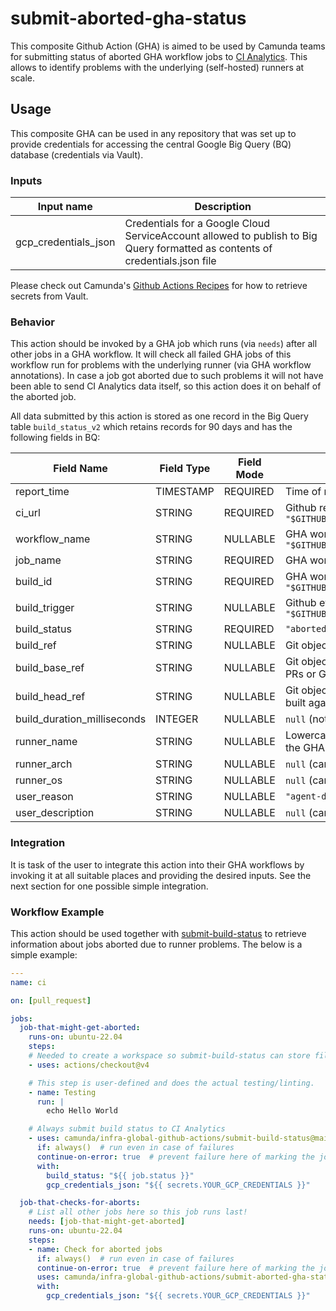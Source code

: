 # submit-aborted-gha-status

This composite Github Action (GHA) is aimed to be used by Camunda teams for submitting status of aborted GHA workflow jobs to [CI Analytics](https://confluence.camunda.com/display/HAN/CI+Analytics). This allows to identify problems with the underlying (self-hosted) runners at scale.

## Usage

This composite GHA can be used in any repository that was set up to provide credentials for accessing the central Google Big Query (BQ) database (credentials via Vault).

### Inputs

| Input name           | Description                                        |
|----------------------|----------------------------------------------------|
| gcp_credentials_json | Credentials for a Google Cloud ServiceAccount allowed to publish to Big Query formatted as contents of credentials.json file |

Please check out Camunda's [Github Actions Recipes](https://github.com/camunda/github-actions-recipes#secrets=) for how to retrieve secrets from Vault.

### Behavior

This action should be invoked by a GHA job which runs (via `needs`) after all other jobs in a GHA workflow. It will check all failed GHA jobs of this workflow run for problems with the underlying runner (via GHA workflow annotations). In case a job got aborted due to such problems it will not have been able to send CI Analytics data itself, so this action does it on behalf of the aborted job.

All data submitted by this action is stored as one record in the Big Query table `build_status_v2` which retains records for 90 days and has the following fields in BQ:

| Field Name       | Field Type | Field Mode | Description/Purpose |
|------------------|------------|------------|---------------------|
| report_time      | TIMESTAMP  | REQUIRED   | Time of record submission |
| ci_url           | STRING     | REQUIRED   | Github repository URL from `"$GITHUB_SERVER_URL/$GITHUB_REPOSITORY"` |
| workflow_name    | STRING     | NULLABLE   | GHA workflow name from `"$GITHUB_WORKFLOW"` |
| job_name         | STRING     | REQUIRED   | GHA workflow job ID of the aborted job |
| build_id         | STRING     | REQUIRED   | GHA workflow run ID from `"$GITHUB_RUN_ID/$GITHUB_RUN_ATTEMPT"` |
| build_trigger    | STRING     | NULLABLE   | Github event name from `"$GITHUB_EVENT_NAME"` |
| build_status     | STRING     | REQUIRED   | `"aborted"` |
| build_ref        | STRING     | NULLABLE   | Git object reference from `"$GITHUB_REF"` |
| build_base_ref   | STRING     | NULLABLE   | Git object reference of target branch for PRs or GH merge queue |
| build_head_ref   | STRING     | NULLABLE   | Git object reference of the branch PR was built against |
| build_duration_milliseconds | INTEGER | NULLABLE | `null` (not implemented yet) |
| runner_name      | STRING     | NULLABLE   | Lowercase name of the runner executing the GHA workflow job |
| runner_arch      | STRING     | NULLABLE   | `null` (cannot be determined afterwards) |
| runner_os        | STRING     | NULLABLE   | `null` (cannot be determined afterwards) |
| user_reason      | STRING     | NULLABLE   | `"agent-disconnected"` |
| user_description | STRING     | NULLABLE   | `null` (cannot be determined afterwards) |


### Integration

It is task of the user to integrate this action into their GHA workflows by invoking it at all suitable places and providing the desired inputs. See the next section for one possible simple integration.

### Workflow Example

This action should be used together with [submit-build-status](https://github.com/camunda/infra-global-github-actions/tree/main/submit-build-status) to retrieve information about jobs aborted due to runner problems. The below is a simple example:

```yaml
---
name: ci

on: [pull_request]

jobs:
  job-that-might-get-aborted:
    runs-on: ubuntu-22.04
    steps:
    # Needed to create a workspace so submit-build-status can store files!
    - uses: actions/checkout@v4

    # This step is user-defined and does the actual testing/linting.
    - name: Testing
      run: |
        echo Hello World

    # Always submit build status to CI Analytics
    - uses: camunda/infra-global-github-actions/submit-build-status@main
      if: always()  # run even in case of failures
      continue-on-error: true  # prevent failure here of marking the job as failed
      with:
        build_status: "${{ job.status }}"
        gcp_credentials_json: "${{ secrets.YOUR_GCP_CREDENTIALS }}"

  job-that-checks-for-aborts:
    # List all other jobs here so this job runs last!
    needs: [job-that-might-get-aborted]
    runs-on: ubuntu-22.04
    steps:
    - name: Check for aborted jobs
      if: always()  # run even in case of failures
      continue-on-error: true  # prevent failure here of marking the job as failed
      uses: camunda/infra-global-github-actions/submit-aborted-gha-status@main
      with:
        gcp_credentials_json: "${{ secrets.YOUR_GCP_CREDENTIALS }}"
```
